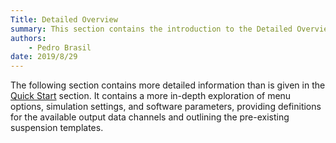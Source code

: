 ```yaml
---
Title: Detailed Overview
summary: This section contains the introduction to the Detailed Overview section.
authors:
    - Pedro Brasil    
date: 2019/8/29
---
```


The following section contains more detailed information than is given in the [Quick Start](../2_Quick_Start/2_Quick_Start.md) section. It contains a more in-depth exploration of menu options, simulation settings, and software parameters, providing definitions for the available output data channels and outlining the pre-existing suspension templates.